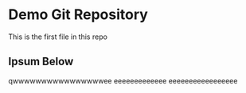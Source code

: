 # Demo Git Repository

This is the first file in this repo

## Ipsum Below

qwwwwwwwwwwwwwwwwee
eeeeeeeeeeeee
eeeeeeeeeeeeeeeee